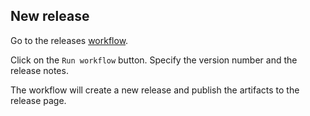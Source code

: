 ## New release

Go to the releases [workflow](https://github.com/iota-uz/iota-sdk/actions/workflows/release.yml).

Click on the `Run workflow` button.
Specify the version number and the release notes.

The workflow will create a new release and publish the artifacts to the release page.
